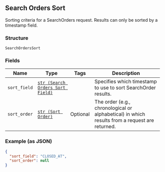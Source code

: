 ## Search Orders Sort

Sorting criteria for a SearchOrders request. Results can only be sorted
by a timestamp field.

### Structure

`SearchOrdersSort`

### Fields

| Name | Type | Tags | Description |
|  --- | --- | --- | --- |
| `sort_field` | [`str (Search Orders Sort Field)`](/doc/models/search-orders-sort-field.md) |  | Specifies which timestamp to use to sort SearchOrder results. |
| `sort_order` | [`str (Sort Order)`](/doc/models/sort-order.md) | Optional | The order (e.g., chronological or alphabetical) in which results from a request are returned. |

### Example (as JSON)

```json
{
  "sort_field": "CLOSED_AT",
  "sort_order": null
}
```

